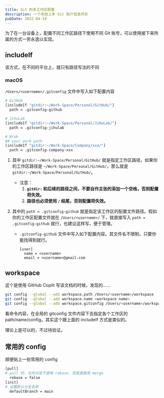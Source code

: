 ```yaml
---
title: Git 的多工作区配置
description: 一个系统上多 Git 账户信息共存
pubDate: 2022-04-19
---
```


为了在一台设备上，配置不同工作区路径下使用不同 Git 账号，可以使用接下来所属的方式一劳永逸以实现。

## includeIf

该方式，在不同的平台上，就只有路径写法的不同

### macOS

`/Users/<username>/.gitconfig` 文件中写入如下配置内容

```bash
# GitHub
[includeIf "gitdir:~/Work-Space/Personal/GitHub/"]
  path = .gitconfig-github

# JihuLab
[includeIf "gitdir:~/Work-Space/Personal/JiHuLab/"]
  path = .gitconfig-jihulab

# Wrok
## your work path
[includeIf "gitdir:~/Work-Space/Company/xxx/"]
  path = .gitconfig-company-xxx
```

1. 其中 `gitdir:~/Work-Space/Personal/GitHub/` 就是指定工作区路径，如果你的工作区路径是 `~/Work-Space/Personal/GitHub/`，那么就是 `gitdir:~/Work-Space/Personal/GitHub/`。

   - 注意：
     1. **`gitdir:` 和后续的路径之间，不要自作主张的添加一个空格，否则配置将失效。**
     2. **路径也必须使用 `/` 结尾，否则配置将失效。**

2. 其中的 `path = .gitconfig-github` 就是指定该工作区的配置文件路径。假如你的工作区配置文件就在 `/Users/<username>/` 下，就直接写入 `path = .gitconfig-github` 就行，也建议这样写，便于管理。

   - `.gitconfig-github` 文件中写入如下配置内容。其文件名不限制，只要你能找得到就行。

     ```bassh
     [user]
       name = <username>
       email = <username>@gmail.com
     ```

## workspace

这个是使用 GitHub Copilt 写该文档的时候，发现的……

```bash
git config --global --add workspace.path /Users/<username>/workspace
git config --global --add workspace.name <workspace name>
git config --global --add workspace.gitconfig /Users/<username>/workspace/<workspace name>/.gitconfig
```

看命令内容，在全局的 gitconfig 文件内容下去指定各个工作区的 path/name/config。其实这个跟上面的 includeIf 方式是类似的。

理论上是可以的，不过待验证。

## 常用的 config

顺便贴上一些常用的 config

```bash
[pull]
# pull 时，合并分支不使用 rebase，而是直接用 merge
  rebase = false
[init]
# 设置默认分支名称
  defaultBranch = main
```
